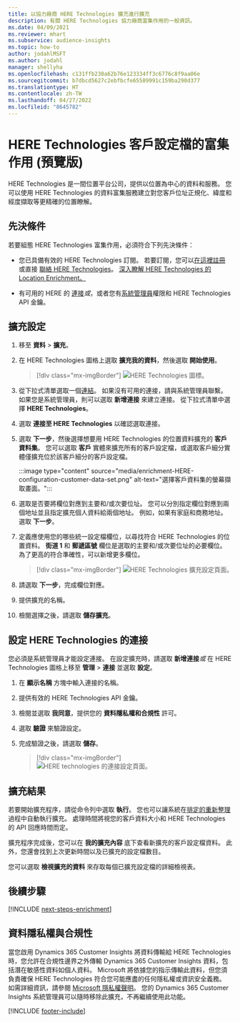 ```yaml
---
title: 以協力廠商 HERE Technologies 擴充進行擴充
description: 有關 HERE Technologies 協力廠商富集作用的一般資訊。
ms.date: 04/09/2021
ms.reviewer: mhart
ms.subservice: audience-insights
ms.topic: how-to
author: jodahlMSFT
ms.author: jodahl
manager: shellyha
ms.openlocfilehash: c131ffb230a62b76e123334ff3c6776c8f9aa06e
ms.sourcegitcommit: b7dbcd5627c2ebfbcfe65589991c159ba290d377
ms.translationtype: HT
ms.contentlocale: zh-TW
ms.lasthandoff: 04/27/2022
ms.locfileid: "8645782"
---
```

# <a name="enrichment-of-customer-profiles-with-here-technologies-preview"></a>HERE Technologies 客戶設定檔的富集作用 (預覽版)

HERE Technologies 是一間位置平台公司，提供以位置為中心的資料和服務。 您可以使用 HERE Technologies 的資料富集服務建立對您客戶位址正規化、緯度和經度擷取等更精確的位置瞭解。

## <a name="prerequisites"></a>先決條件

若要組態 HERE Technologies 富集作用，必須符合下列先決條件：

- 您已具備有效的 HERE Technologies 訂閱。 若要訂閱，您可以[在這裡註冊](https://developer.here.com/sign-up?utm_medium=referral&utm_source=Microsoft-Dynamics-CI&create=Freemium-Basic) 或直接 [聯絡 HERE Technologies](https://developer.here.com/help?utm_medium=referral&utm_source=Microsoft-Dynamics-CI#how-can-we-help-you)。 [深入瞭解 HERE Technologies 的 Location Enrichment。](https://developer.here.com/location-enrichment?cid=Dev-MicrosoftDynamics-DB-0-Dev-&utm_source=MicrosoftDynamics&utm_medium=referral&utm_campaign=Online_Dev_ReferralMicrosoft)

- 有可用的 HERE 的 [連接](connections.md)*或*，或者您有[系統管理員](permissions.md#admin)權限和 HERE Technologies API 金鑰。

## <a name="configure-the-enrichment"></a>擴充設定

1. 移至 **資料** > **擴充**。 

1. 在 HERE Technologies 圖格上選取 **擴充我的資料**，然後選取 **開始使用**。

   > [!div class="mx-imgBorder"]
   > ![HERE Technologies 圖標。](media/HERE-tile.png "HERE Technologies 圖格")

1. 從下拉式清單選取一個[連結](connections.md)。 如果沒有可用的連接，請與系統管理員聯繫。 如果您是系統管理員，則可以選取 **新增連接** 來建立連接。 從下拉式清單中選擇 **HERE Technologies**。 

1. 選取 **連接至 HERE Technologies** 以確認選取連接。

1.  選取 **下一步**，然後選擇想要用 HERE Technologies 的位置資料擴充的 **客戶資料集**。 您可以選取 **客戶** 實體來擴充所有的客戶設定檔，或選取客戶細分實體僅擴充位於該客戶細分的客戶設定檔。

    :::image type="content" source="media/enrichment-HERE-configuration-customer-data-set.png" alt-text="選擇客戶資料集的螢幕擷取畫面。":::

1. 選取是否要將欄位對應到主要和/或次要位址。 您可以分別指定欄位對應到兩個地址並且指定擴充個人資料給兩個地址。 例如，如果有家庭和商務地址。 選取 **下一步**。

1. 定義應使用您的哪些統一設定檔欄位，以尋找符合 HERE Technologies 的位置資料。 **街道 1** 和 **郵遞區號** 欄位是選取的主要和/或次要位址的必要欄位。 為了更高的符合準確性，可以新增更多欄位。

   > [!div class="mx-imgBorder"]
   > ![HERE Technologies 擴充設定頁面。](media/enrichment-HERE-configuration.png "HERE Technologies 富集組態頁面")

1. 請選取 **下一步**，完成欄位對應。

1. 提供擴充的名稱。 

1. 檢閱選擇之後，請選取 **儲存擴充**。

## <a name="configure-the-connection-for-here-technologies"></a>設定 HERE Technologies 的連接 

您必須是系統管理員才能設定連接。 在設定擴充時，請選取 **新增連接***或* 在 HERE Technologies 圖格上移至 **管理** > **連接** 並選取 **設定**。

1. 在 **顯示名稱** 方塊中輸入連接的名稱。

1. 提供有效的 HERE Technologies API 金鑰。

1. 檢閱並選取 **我同意**，提供您的 **資料隱私權和合規性** 許可。

1. 選取 **驗證** 來驗證設定。

1. 完成驗證之後，請選取 **儲存**。

   > [!div class="mx-imgBorder"]
   > ![HERE technologies 的連接設定頁面。](media/enrichment-HERE-connection.png "HERE technologies 的連接設定頁面")

## <a name="enrichment-results"></a>擴充結果

若要開始擴充程序，請從命令列中選取 **執行**。 您也可以讓系統在[排定的重新整理](system.md#schedule-tab)過程中自動執行擴充。 處理時間將視您的客戶資料大小和 HERE Technologies 的 API 回應時間而定。

擴充程序完成後，您可以在 **我的擴充內容** 底下查看新擴充的客戶設定檔資料。 此外，您還會找到上次更新時間以及已擴充的設定檔數目。

您可以選取 **檢視擴充的資料** 來存取每個已擴充設定檔的詳細檢視表。

## <a name="next-steps"></a>後續步驟

[!INCLUDE [next-steps-enrichment](includes/next-steps-enrichment.md)]

## <a name="data-privacy-and-compliance"></a>資料隱私權與合規性

當您啟用 Dynamics 365 Customer Insights 將資料傳輸給 HERE Technologies 時，您允許在合規性邊界之外傳輸 Dynamics 365 Customer Insights 資料，包括潛在敏感性資料如個人資料。 Microsoft 將依據您的指示傳輸此資料，但您須負責確保 HERE Technologies 符合您可能應盡的任何隱私權或資訊安全義務。 如需詳細資訊，請參閱 [Microsoft 隱私權聲明](https://go.microsoft.com/fwlink/?linkid=396732)。
您的 Dynamics 365 Customer Insights 系統管理員可以隨時移除此擴充，不再繼續使用此功能。


[!INCLUDE [footer-include](includes/footer-banner.md)]
